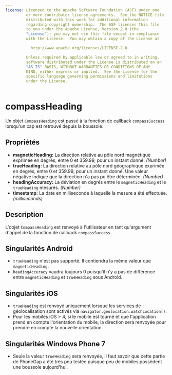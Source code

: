 ```yaml
---
license: Licensed to the Apache Software Foundation (ASF) under one
         or more contributor license agreements.  See the NOTICE file
         distributed with this work for additional information
         regarding copyright ownership.  The ASF licenses this file
         to you under the Apache License, Version 2.0 (the
         "License"); you may not use this file except in compliance
         with the License.  You may obtain a copy of the License at

           http://www.apache.org/licenses/LICENSE-2.0

         Unless required by applicable law or agreed to in writing,
         software distributed under the License is distributed on an
         "AS IS" BASIS, WITHOUT WARRANTIES OR CONDITIONS OF ANY
         KIND, either express or implied.  See the License for the
         specific language governing permissions and limitations
         under the License.
---
```


compassHeading
==========

Un objet `CompassHeading` est passé à la fonction de callback `compassSuccess` lorsqu'un cap est retrouvé depuis la boussole.

Propriétés
----------
- __magneticHeading:__ La direction relative au pôle nord magnétique exprimée en degrés, entre 0 et 359.99, pour un instant donné. _(Number)_
- __trueHeading:__ La direction relative au pôle nord géographique exprimée en degrés, entre 0 et 359.99, pour un instant donné. Une valeur négative indique que la direction n'a pas pu être déterminée.  _(Number)_
- __headingAccuracy:__ La déviation en degrés entre le `magneticHeading` et le `trueHeading` mesurés. _(Number)_
- __timestamp:__ La date en milliseconde à laquelle la mesure a été effectuée.  _(milliseconds)_

Description
-----------

L'objet `CompassHeading` est renvoyé à l'utilisateur en tant qu'argument d'appel de la fonction de callback `compassSuccess`.

Singularités Android
--------------------
- `trueHeading` n'est pas supporté. Il contiendra la même valeur que `magneticHeading`.
- `headingAccuracy` vaudra toujours 0 puisqu'il n'y a pas de différence entre `magneticHeading` et `trueHeading` sous Android.

Singularités iOS
----------------
- `trueHeading` est renvoyé uniquement lorsque les services de géolocalisation sont activés via `navigator.geolocation.watchLocation()`.
- Pour les mobiles iOS > 4, si le mobile est tourné et que l'application prend en compte l'orientation du mobile, la direction sera renvoyée pour prendre en compte la nouvelle orientation.

Singularités Windows Phone 7
----------------------------
- Seule la valeur `trueHeading` sera renvoyée, il faut savoir que cette partie de PhoneGap a été très peu testée puisque peu de mobiles possèdent une boussole aujourd'hui.
